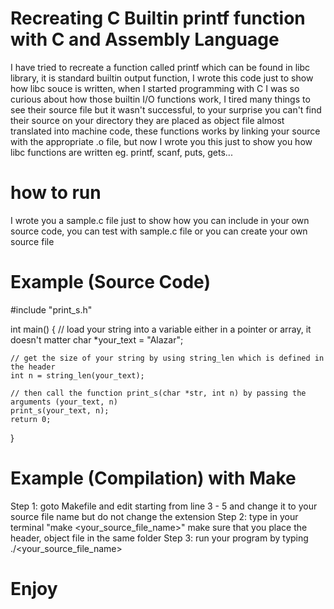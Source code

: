 # Recreating C Builtin printf function with C and Assembly Language
I have tried to recreate a function called printf which can be found in libc library, it is standard builtin output function, I wrote this code just to show how libc souce is written, when I started programming with C I was so curious about how those builtin I/O functions work, I tired many things to see their source file but it wasn't successful, to your surprise you can't find their source on your directory they are placed as object file almost translated into machine code, these functions works by linking your source with the appropriate .o file, but now I wrote you this just to show you how libc functions are written eg. printf, scanf, puts, gets...

# how to run

I wrote you a sample.c file just to show how you can include in your own source code, you can test with sample.c file or you can create your own source file

# Example (Source Code)
#include "print_s.h"

int main() {
    // load your string into a variable either in a pointer or array, it doesn't matter
    char *your_text = "Alazar";
   
    // get the size of your string by using string_len which is defined in the header
    int n = string_len(your_text);
   
    // then call the function print_s(char *str, int n) by passing the arguments (your_text, n)
    print_s(your_text, n);
    return 0;
}

# Example (Compilation) with Make

  Step 1: goto Makefile and edit starting from line 3 - 5 and change it to your source file name but do not change the extension
  Step 2: type in your terminal "make <your_source_file_name>" make sure that you place the header, object file in the same folder
  Step 3: run your program by typing ./<your_source_file_name>
  
# Enjoy
